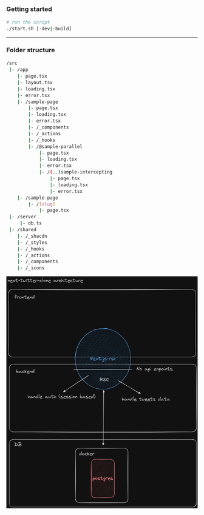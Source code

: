 ###  Getting started
```bash
# run the script
./start.sh [-dev|-build]
```
---
### Folder structure
```bash
/src
 |- /app
    |- page.tsx
    |- layout.tsx
    |- loading.tsx
    |- error.tsx
    |- /sample-page
        |- page.tsx
        |- loading.tsx
        |- error.tsx
        |- /_components
        |- /_actions
        |- /_hooks
        |- /@sample-parallel
            |- page.tsx
            |- loading.tsx
            |- error.tsx
            |- /(..)sample-intercepting
                |- page.tsx
                |- loading.tsx
                |- error.tsx
    |- /sample-page
        |- /[slug]
            |- page.tsx
 |- /server
     |- db.ts
 |- /shared
    |- /_shacdn
    |- /_styles
    |- /_hooks
    |- /_actions
    |- /_components
    |- /_icons
```

![architecture](./public/next-twitter-clone-architecture.png)
